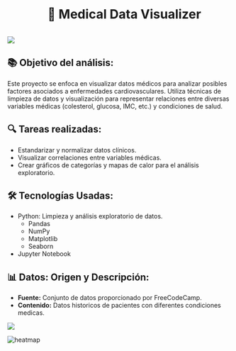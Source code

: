 <!--h2 without bottom border-->
<div id="user-content-toc">
  <ul align="center">
    <summary><h1 style="display: inline-block"> 🏥 Medical Data Visualizer </h1></summary>
  </ul>
</div>

<!--horizontal divider(gradiant)-->
<img src="https://user-images.githubusercontent.com/73097560/115834477-dbab4500-a447-11eb-908a-139a6edaec5c.gif">


<!--Intro start-->
## 📚 Objetivo del análisis:
Este proyecto se enfoca en visualizar datos médicos para analizar posibles factores asociados a enfermedades cardiovasculares. Utiliza técnicas de limpieza de datos y visualización para representar relaciones entre diversas variables médicas (colesterol, glucosa, IMC, etc.) y condiciones de salud.

## 🔍 Tareas realizadas:
- Estandarizar y normalizar datos clínicos.
- Visualizar correlaciones entre variables médicas.
- Crear gráficos de categorías y mapas de calor para el análisis exploratorio.

## 🛠 Tecnologías Usadas:
- Python: Limpieza y análisis exploratorio de datos.
  - Pandas
  - NumPy
  - Matplotlib 
  - Seaborn
- Jupyter Notebook

## 📊 Datos: Origen y Descripción:

- **Fuente:** Conjunto de datos proporcionado por FreeCodeCamp.
- **Contenido:** Datos historicos de pacientes con diferentes condiciones medicas.


<!--horizontal divider(gradiant)-->
<img src="https://user-images.githubusercontent.com/73097560/115834477-dbab4500-a447-11eb-908a-139a6edaec5c.gif">


![heatmap](https://github.com/user-attachments/assets/e7ad62a3-c9cc-420b-9d0b-8899905b500a)
